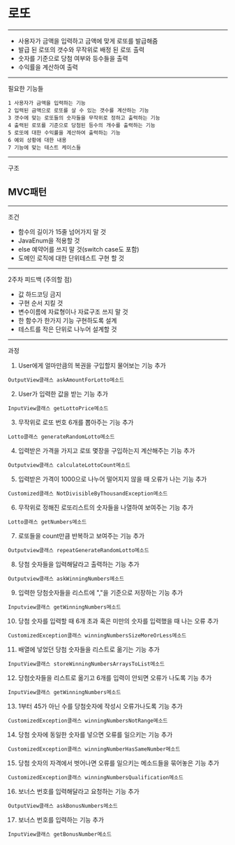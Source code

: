 # 로또

--------------------------------------

- 사용자가 금액을 입력하고 금액에 맞게 로또를 발급해줌
- 발급 된 로또의 갯수와 무작위로 배정 된 로또 출력
- 숫자를 기준으로 당첨 여부와 등수들을 출력
- 수익률을 계산하여 출력
----------------------------------------
필요한 기능들
``````````````````````````````````
1 사용자가 금액을 입력하는 기능
2 입력된 금액으로 로또를 살 수 있는 갯수를 계산하는 기능
3 갯수에 맞는 로또들의 숫자들을 무작위로 정하고 출력하는 기능
4 출력된 로또를 기준으로 당첨된 등수의 개수를 출력하는 기능
5 로또에 대한 수익률을 계산하여 출력하는 기능
6 예외 상황에 대한 내용
7 기능에 맞는 테스트 케이스들 
````````````````````````````````````````
----------------------------------------
구조

## MVC패턴

-----------------------------------------
조건

* 함수의 길이가 15줄 넘어가지 말 것
* JavaEnum을 적용할 것
* else 예약어를 쓰지 말 것(switch case도 포함)
* 도메인 로직에 대한 단위테스트 구현 할 것
------------------------------------------
2주차 피드백 (주의할 점)
* 값 하드코딩 금지
* 구현 순서 지킬 것
* 변수이름에 자료형이나 자료구조 쓰지 말 것
* 한 함수가 한가지 기능 구현하도록 설계
* 테스트를 작은 단위로 나누어 설계할 것
-------------------------------------------
과정
1. User에게 얼마만큼의 복권을 구입할지 물어보는 기능 추가
``````````````````````````
OutputView클래스 askAmountForLotto메소드
```````````````````````````````
2. User가 입력한 값을 받는 기능 추가
``````````````````````````
InputView클래스 getLottoPrice메소드
```````````````````````````````
3. 무작위로 로또 번호 6개를 뽑아주는 기능 추가
``````````````````````````
Lotto클래스 generateRandomLotto메소드
```````````````````````````````
4. 입력받은 가격을 가지고 로또 몇장을 구입하는지 계산해주는 기능 추가
``````````````````````````
Outputview클래스 calculateLottoCount메소드
```````````````````````````````
5. 입력받은 가격이 1000으로 나누어 떨어지지 않을 때 오류가 나는 기능 추가
``````````````````````````
Customized클래스 NotDivisibleByThousandException메소드
```````````````````````````````
6. 무작위로 정해진 로또리스트의 숫자들을 나열하여 보여주는 기능 추가
``````````````````````````
Lotto클래스 getNumbers메소드
```````````````````````````````
7. 로또들을 count만큼 반복하고 보여주는 기능 추가
``````````````````````````
Outputview클래스 repeatGenerateRandomLotto메소드
```````````````````````````````
8. 당첨 숫자들을 입력해달라고 출력하는 기능 추가
``````````````````````````
Outputview클래스 askWinningNumbers메소드
```````````````````````````````
9. 입력한 당첨숫자들을 리스트에 ","을 기준으로 저장하는 기능 추가
``````````````````````````
Inputview클래스 getWinningNumbers메소드
```````````````````````````````
10. 당첨 숫자를 입력할 때 6개 초과 혹은 미만의 숫자를 입력했을 때 나는 오류 추가
``````````````````````````
CustomizedException클래스 winningNumbersSizeMoreOrLess메소드
```````````````````````````````
11. 배열에 넣었던 당첨 숫자들을 리스트로 옮기는 기능 추가
``````````````````````````
InputView클래스 storeWinningNumbersArraysToList메소드
```````````````````````````````
12. 당첨숫자들을 리스트로 옮기고 6개를 입력이 안되면 오류가 나도록 기능 추가
``````````````````````````
InputView클래스 getWinningNumbers메소드
```````````````````````````````
13. 1부터 45가 아닌 수를 당첨숫자에 작성시 오류가나도록 기능 추가
``````````````````````````
CustomizedException클래스 winningNumbersNotRange메소드
```````````````````````````````
14. 당첨 숫자에 동일한 숫자를 넣으면 오류를 일으키는 기능 추가
``````````````````````````
CustomizedException클래스 winningNumberHasSameNumber메소드
```````````````````````````````
15. 당첨 숫자의 자격에서 벗어나면 오류를 일으키는 메소드들을 묶어놓은 기능 추가
``````````````````````````
CustomizedException클래스 winningNumbersQualification메소드
```````````````````````````````
16. 보너스 번호를 입력해달라고 요청하는 기능 추가
``````````````````````````
OutputView클래스 askBonusNumbers메소드
```````````````````````````````
17. 보너스 번호를 입력하는 기능 추가
``````````````````````````
InputView클래스 getBonusNumber메소드
```````````````````````````````